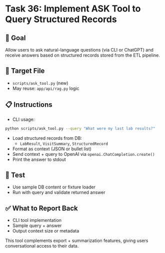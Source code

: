 # Task 36: Implement ASK Tool to Query Structured Records

## 🎯 Goal
Allow users to ask natural-language questions (via CLI or ChatGPT) and receive answers based on structured records stored from the ETL pipeline.

## 📂 Target File
- `scripts/ask_tool.py` (new)
- May reuse: `app/api/rag.py` logic

## 📋 Instructions
- CLI usage:
```bash
python scripts/ask_tool.py --query "What were my last lab results?"
```
- Load structured records from DB:
  - `LabResult`, `VisitSummary`, `StructuredRecord`
- Format as context (JSON or bullet list)
- Send context + query to OpenAI via `openai.ChatCompletion.create()`
- Print the answer to stdout

## 🧪 Test
- Use sample DB content or fixture loader
- Run with query and validate returned answer

## ✅ What to Report Back
- CLI tool implementation
- Sample query + answer
- Output context size or metadata

This tool complements export + summarization features, giving users conversational access to their data.